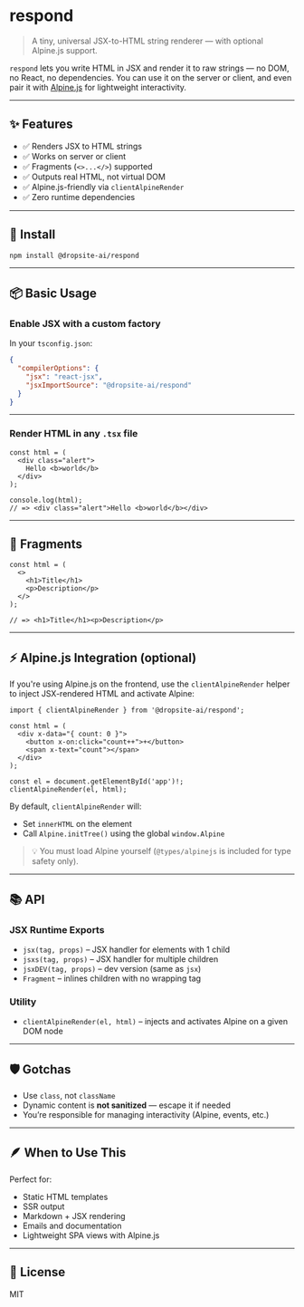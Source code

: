 # respond

> A tiny, universal JSX-to-HTML string renderer — with optional Alpine.js support.

`respond` lets you write HTML in JSX and render it to raw strings — no DOM, no React, no dependencies. You can use it on the server or client, and even pair it with [Alpine.js](https://alpinejs.dev/) for lightweight interactivity.

---

## ✨ Features

- ✅ Renders JSX to HTML strings
- ✅ Works on server or client
- ✅ Fragments (`<>...</>`) supported
- ✅ Outputs real HTML, not virtual DOM
- ✅ Alpine.js-friendly via `clientAlpineRender`
- ✅ Zero runtime dependencies

---

## 🚀 Install

```bash
npm install @dropsite-ai/respond
```

---

## 📦 Basic Usage

### Enable JSX with a custom factory

In your `tsconfig.json`:

```json
{
  "compilerOptions": {
    "jsx": "react-jsx",
    "jsxImportSource": "@dropsite-ai/respond"
  }
}
```

---

### Render HTML in any `.tsx` file

```tsx
const html = (
  <div class="alert">
    Hello <b>world</b>
  </div>
);

console.log(html);
// => <div class="alert">Hello <b>world</b></div>
```

---

## 🧩 Fragments

```tsx
const html = (
  <>
    <h1>Title</h1>
    <p>Description</p>
  </>
);

// => <h1>Title</h1><p>Description</p>
```

---

## ⚡ Alpine.js Integration (optional)

If you're using Alpine.js on the frontend, use the `clientAlpineRender` helper to inject JSX-rendered HTML and activate Alpine:

```tsx
import { clientAlpineRender } from '@dropsite-ai/respond';

const html = (
  <div x-data="{ count: 0 }">
    <button x-on:click="count++">+</button>
    <span x-text="count"></span>
  </div>
);

const el = document.getElementById('app')!;
clientAlpineRender(el, html);
```

By default, `clientAlpineRender` will:
- Set `innerHTML` on the element
- Call `Alpine.initTree()` using the global `window.Alpine`

> 💡 You must load Alpine yourself (`@types/alpinejs` is included for type safety only).

---

## 📚 API

### JSX Runtime Exports

- `jsx(tag, props)` – JSX handler for elements with 1 child
- `jsxs(tag, props)` – JSX handler for multiple children
- `jsxDEV(tag, props)` – dev version (same as `jsx`)
- `Fragment` – inlines children with no wrapping tag

### Utility

- `clientAlpineRender(el, html)` – injects and activates Alpine on a given DOM node

---

## 🛡 Gotchas

- Use `class`, not `className`
- Dynamic content is **not sanitized** — escape it if needed
- You’re responsible for managing interactivity (Alpine, events, etc.)

---

## 🪶 When to Use This

Perfect for:

- Static HTML templates
- SSR output
- Markdown + JSX rendering
- Emails and documentation
- Lightweight SPA views with Alpine.js

---

## 📝 License

MIT